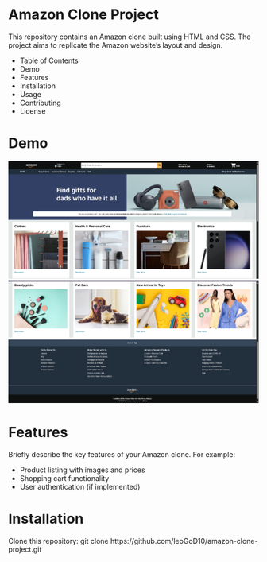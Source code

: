 <h1>Amazon Clone Project</h1>
<p>This repository contains an Amazon clone built using HTML and CSS. The project aims to replicate the Amazon website’s layout and design.</p>
<ul>
  <li>Table of Contents</li>
  <li>Demo</li>
  <li>Features</li>
  <li>Installation</li>
  <li>Usage</li>
  <li>Contributing</li>
  <li>License</li>
</ul>
<h1>Demo</h1>
<img src="Demo1.png" alt="Error loading image">
<img src="Demo2.png" alt="Error loading image">
<h1>Features</h1>

<p>Briefly describe the key features of your Amazon clone. For example:</p>
<ul>
  <li>Product listing with images and prices</li>
  <li>Shopping cart functionality</li>
  <li>User authentication (if implemented)</li>
</ul>
<h1>Installation</h1>
<p>Clone this repository: git clone https://github.com/leoGoD10/amazon-clone-project.git</p>
